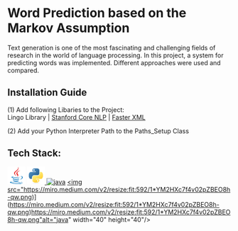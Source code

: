 # Word Prediction based on the Markov Assumption
Text generation is one of the most fascinating and challenging fields of research in the world of language processing. In this project, a system for predicting words was implemented. Different approaches were used and compared. 

##  Installation Guide
(1) Add following Libaries to the Project: <br>
Lingo Library | 
[Stanford Core NLP](https://stanfordnlp.github.io/CoreNLP/pos.html) |
[Faster XML](https://mvnrepository.com/artifact/com.fasterxml.jackson.core/jackson-databind)

(2) Add your Python Interpreter Path to the Paths_Setup Class


## Tech Stack:
<a href="https://www.java.com" target="_blank" rel="noreferrer"> <img src="https://raw.githubusercontent.com/devicons/devicon/master/icons/java/java-original.svg" alt="java" width="40" height="40"/></a>
<a href="https://www.python.org" target="_blank" rel="noreferrer"> <img src="https://raw.githubusercontent.com/devicons/devicon/master/icons/python/python-original.svg" alt="python" width="40" height="40"/> </a>
<a href="https://stanfordnlp.github.io/CoreNLP/pos.html" target="_blank" rel="noreferrer"> <img src="https://avatars.githubusercontent.com/u/3046006?s=280&v=4" alt="java" width="40" height="40"/></a>
<a href="https://www.nltk.org/" target="_blank" rel="noreferrer"> <img src="https://miro.medium.com/v2/resize:fit:592/1*YM2HXc7f4v02pZBEO8h-qw.png)](https://miro.medium.com/v2/resize:fit:592/1*YM2HXc7f4v02pZBEO8h-qw.png)https://miro.medium.com/v2/resize:fit:592/1*YM2HXc7f4v02pZBEO8h-qw.png"alt="java" width="40" height="40"/></a>
